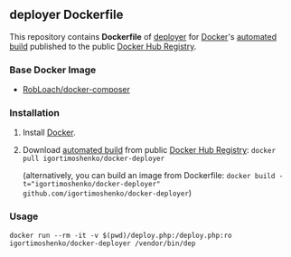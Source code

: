 ## deployer Dockerfile


This repository contains **Dockerfile** of [deployer](http://deployer.org/) for [Docker](https://www.docker.com/)'s [automated build](https://registry.hub.docker.com/u/igortimoshenko/docker-deployer/) published to the public [Docker Hub Registry](https://registry.hub.docker.com/).


### Base Docker Image

* [RobLoach/docker-composer](https://github.com/RobLoach/docker-composer)


### Installation

1. Install [Docker](https://www.docker.com/).

2. Download [automated build](https://registry.hub.docker.com/u/igortimoshenko/docker-deployer/) from public [Docker Hub Registry](https://registry.hub.docker.com/): `docker pull igortimoshenko/docker-deployer`

   (alternatively, you can build an image from Dockerfile: `docker build -t="igortimoshenko/docker-deployer" github.com/igortimoshenko/docker-deployer`)


### Usage

    docker run --rm -it -v $(pwd)/deploy.php:/deploy.php:ro igortimoshenko/docker-deployer /vendor/bin/dep
